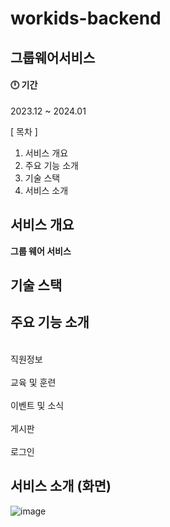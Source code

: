 # workids-backend

## 그룹웨어서비스

#### 🕛 기간

2023.12 ~ 2024.01

[ 목차 ]

1. 서비스 개요
2. 주요 기능 소개
3. 기술 스택
5. 서비스 소개

## 서비스 개요

<b>그룹 웨어 서비스</b>

## 기술 스택

## 주요 기능 소개

<br>직원정보 <br/>
<br>교육 및 훈련 <br/>
<br>이벤트 및 소식 <br/>
<br>게시판 <br/>
<br>로그인 <br/>



## 서비스 소개 (화면)
![image](https://github.com/98eogus/groupwareService/assets/129102082/dc038641-4e9b-4464-a7f0-42ff6ca3d017)

